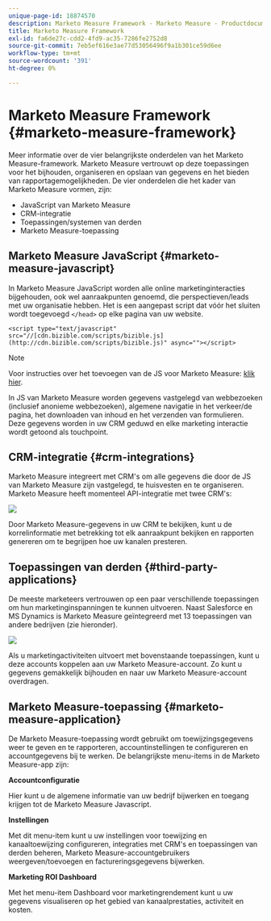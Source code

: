 ```yaml
---
unique-page-id: 18874570
description: Marketo Measure Framework - Marketo Measure - Productdocumentatie
title: Marketo Measure Framework
exl-id: fa6de27c-cdd2-4fd9-ac35-7286fe2752d8
source-git-commit: 7eb5ef616e3ae77d53056496f9a1b301ce59d6ee
workflow-type: tm+mt
source-wordcount: '391'
ht-degree: 0%

---
```


# Marketo Measure Framework {#marketo-measure-framework}

Meer informatie over de vier belangrijkste onderdelen van het Marketo Measure-framework. Marketo Measure vertrouwt op deze toepassingen voor het bijhouden, organiseren en opslaan van gegevens en het bieden van rapportagemogelijkheden. De vier onderdelen die het kader van Marketo Measure vormen, zijn:

* JavaScript van Marketo Measure
* CRM-integratie
* Toepassingen/systemen van derden
* Marketo Measure-toepassing

## Marketo Measure JavaScript {#marketo-measure-javascript}

In Marketo Measure JavaScript worden alle online marketinginteracties bijgehouden, ook wel aanraakpunten genoemd, die perspectieven/leads met uw organisatie hebben. Het is een aangepast script dat vóór het sluiten wordt toegevoegd `</head>` op elke pagina van uw website.

`<script type="text/javascript" src="//[cdn.bizible.com/scripts/bizible.js](http://cdn.bizible.com/scripts/bizible.js)" async=""></script>`

>[!NOTE]
>
>Voor instructies over het toevoegen van de JS voor Marketo Measure: [klik hier](/help/marketo-measure-tracking/setting-up-tracking/adding-marketo-measure-script.md).

In JS van Marketo Measure worden gegevens vastgelegd van webbezoeken (inclusief anonieme webbezoeken), algemene navigatie in het verkeer/de pagina, het downloaden van inhoud en het verzenden van formulieren. Deze gegevens worden in uw CRM geduwd en elke marketing interactie wordt getoond als touchpoint.

## CRM-integratie {#crm-integrations}

Marketo Measure integreert met CRM&#39;s om alle gegevens die door de JS van Marketo Measure zijn vastgelegd, te huisvesten en te organiseren. Marketo Measure heeft momenteel API-integratie met twee CRM&#39;s:

![](assets/1-2.png)

Door Marketo Measure-gegevens in uw CRM te bekijken, kunt u de korrelinformatie met betrekking tot elk aanraakpunt bekijken en rapporten genereren om te begrijpen hoe uw kanalen presteren.

## Toepassingen van derden {#third-party-applications}

De meeste marketeers vertrouwen op een paar verschillende toepassingen om hun marketinginspanningen te kunnen uitvoeren. Naast Salesforce en MS Dynamics is Marketo Measure geïntegreerd met 13 toepassingen van andere bedrijven (zie hieronder).

![](assets/2-1.png)

Als u marketingactiviteiten uitvoert met bovenstaande toepassingen, kunt u deze accounts koppelen aan uw Marketo Measure-account. Zo kunt u gegevens gemakkelijk bijhouden en naar uw Marketo Measure-account overdragen.

## Marketo Measure-toepassing {#marketo-measure-application}

De Marketo Measure-toepassing wordt gebruikt om toewijzingsgegevens weer te geven en te rapporteren, accountinstellingen te configureren en accountgegevens bij te werken. De belangrijkste menu-items in de Marketo Measure-app zijn:

**Accountconfiguratie**

Hier kunt u de algemene informatie van uw bedrijf bijwerken en toegang krijgen tot de Marketo Measure Javascript.

**Instellingen**

Met dit menu-item kunt u uw instellingen voor toewijzing en kanaaltoewijzing configureren, integraties met CRM&#39;s en toepassingen van derden beheren, Marketo Measure-accountgebruikers weergeven/toevoegen en factureringsgegevens bijwerken.

**Marketing ROI Dashboard**

Met het menu-item Dashboard voor marketingrendement kunt u uw gegevens visualiseren op het gebied van kanaalprestaties, activiteit en kosten.
